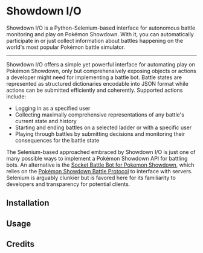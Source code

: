 # Showdown I/O
Showdown I/O is a Python-Selenium-based interface for autonomous battle monitoring and play on Pokémon Showdown. With it, you can automatically participate in or just collect information about battles happening on the world's most popular Pokémon battle simulator. 

---

Showdown I/O offers a simple yet powerful interface for automating play on Pokémon Showdown, only but comprehensively exposing objects or actions a developer might need for implementing a battle bot. Battle states are represented as structured dictionaries encodable into JSON format while actions can be submitted efficiently and coherently. Supported actions include:
- Logging in as a specified user
- Collecting maximally comprehensive representations of any battle's current state and history
- Starting and ending battles on a selected ladder or with a specific user
- Playing through battles by submitting decisions and monitoring their consequences for the battle state

The Selenium-based approached embraced by Showdown I/O is just one of many possible ways to implement a Pokémon Showdown API for battling bots. An alternative is the [Socket Battle Bot for Pokemon Showdown](https://github.com/Synedh/showdown-battle-bot), which relies on the [Pokémon Showdown Battle Protocol](https://github.com/Zarel/Pokemon-Showdown/blob/master/PROTOCOL.md) to interface with servers. Selenium is arguably clunkier but is favored here for its familiarity to developers and transparency for potential clients. 

## Installation

## Usage

## Credits
